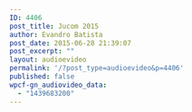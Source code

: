 ```yaml
---
ID: 4406
post_title: Jucom 2015
author: Evandro Batista
post_date: 2015-06-28 21:39:07
post_excerpt: ""
layout: audioevideo
permalink: '/?post_type=audioevideo&p=4406'
published: false
wpcf-gn_audiovideo_data:
  - "1439683200"
---
```

